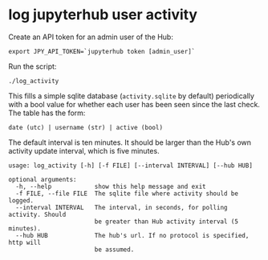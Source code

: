 # log jupyterhub user activity

Create an API token for an admin user of the Hub:

    export JPY_API_TOKEN=`jupyterhub token [admin_user]`

Run the script:

    ./log_activity

This fills a simple sqlite database (`activity.sqlite` by default) periodically with a bool value for whether each user has been seen since the last check.
The table has the form:

    date (utc) | username (str) | active (bool)

The default interval is ten minutes. It should be larger than the Hub's own activity update interval,
which is five minutes.

```
usage: log_activity [-h] [-f FILE] [--interval INTERVAL] [--hub HUB]

optional arguments:
  -h, --help            show this help message and exit
  -f FILE, --file FILE  The sqlite file where activity should be logged.
  --interval INTERVAL   The interval, in seconds, for polling activity. Should
                        be greater than Hub activity interval (5 minutes).
  --hub HUB             The hub's url. If no protocol is specified, http will
                        be assumed.
```